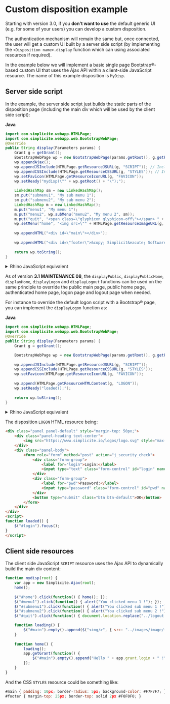 Custom disposition example
==========================

Starting with version 3.0, if you **don't want to use** the default generic UI (e.g. for some of your users)
you can develop a custom disposition.

The authentication mechanism will remain the same but, once connected, the user will get a custom UI
built by a server side script (by implementing the `<Disposition name>.display` function which can
using associated resources if required).

In the example below we will implement a basic single page Bootstrap&reg;-based custom UI that uses the Ajax API
within a client-side JavaScript resource. The name of this example disposition is `MyDisp`.


Server side script
------------------

In the example, the server side script just builds the static parts of the disposition page
(including the main div which will be used by the client side script):

**Java**
```Java
import com.simplicite.webapp.HTMLPage;
import com.simplicite.webapp.web.BootstrapWebPage;
@Override
public String display(Parameters params) {
	Grant g = getGrant();
	BootstrapWebPage wp = new BootstrapWebPage(params.getRoot(), g.getParameter("WINDOW_TITLE", "Simplicit&eacute;&reg;"));
	wp.appendAjax();
	wp.appendJSInclude(HTMLPage.getResourceJSURL(g, "SCRIPT")); // Include a client side JavaScript
	wp.appendCSSInclude(HTMLPage.getResourceCSSURL(g, "STYLES")); // Include a custom stylesheet
	wp.setFavicon(HTMLPage.getResourceIconURL(g, "FAVICON"));
	wp.setReady("mydisp(\"" + wp.getRoot() + "\");");
	
	LinkedHashMap sm = new LinkedHashMap();
	sm.put("submenu1", "My sub menu 1");
	sm.put("submenu2", "My sub menu 2");
	LinkedHashMap m = new LinkedHashMap();
	m.put("menu1", "My menu 1");
	m.put("menu2", wp.subMenu("menu2", "My menu 2", sm));
	m.put("quit", "<span class=\"glyphicon glyphicon-off\"></span> " + g.T("QUIT"));
	wp.setMenu("home", "<img src=\"" + HTMLPage.getResourceImageURL(g, "LOGO") + "\" style=\"margin: 5px;\"/>", m, false, true, true);
	
	wp.appendHTML("<div id=\"main\"></div>");
	
	wp.appendHTML("<div id=\"footer\">&copy; Simplicit&eacute; Software</div>");
	
	return wp.toString();
}
```


<details>
<summary>Rhino JavaScript equivalent</summary>

```javascript
MyDisp.display = function(params) {
	var g = this.getGrant();
	
	var wp = new BootstrapWebPage(params.getRoot(), g.getParameter("WINDOW_TITLE", "Simplicit&eacute;&reg;"), true);
	wp.appendAjax();
	wp.appendJSInclude(HTMLPage.getResourceJSURL(g, "SCRIPT")); // Include a client side JavaScript
	wp.appendCSSInclude(HTMLPage.getResourceCSSURL(g, "STYLES")); // Include a custom stylesheet
	wp.setFavicon(HTMLPage.getResourceIconURL(g, "FAVICON"));
	wp.setReady("mydisp(\"" + wp.getRoot() + "\");");
	
	var sm = new LinkedHashMap();
	sm.put("submenu1", "My sub menu 1");
	sm.put("submenu2", "My sub menu 2");
	var m = new LinkedHashMap();
	m.put("menu1", "My menu 1");
	m.put("menu2", wp.subMenu("menu2", "My menu 2", sm));
	m.put("quit", "<span class=\"glyphicon glyphicon-off\"></span> " + g.T("QUIT"));
	wp.setMenu("home", "<img src=\"" + HTMLPage.getResourceImageURL(g, "LOGO") + "\" style=\"margin: 5px;\"/>", m, false, true, true);
	
	wp.appendHTML("<div id=\"main\"></div>");
	
	wp.appendHTML("<div id=\"footer\">&copy; Simplicit&eacute; Software</div>");
	
	return wp.toString();
};
```
</details>

As of version **3.1 MAINTENANCE 08**, the `displayPublic`, `displayPublicHome`, `displayHome`, `displayLogon` and `displayLogout`
functions can be used on the same principle to override the public main page, public home page, authenticated home page, logon page and logout page when needed.

For instance to override the default logon script with a Bootstrap&reg; page, you can implement the `displayLogon` function as:

**Java**
```Java
import com.simplicite.webapp.HTMLPage;
import com.simplicite.webapp.web.BootstrapWebPage;
@Override
public String display(Parameters params) {
	Grant g = getGrant();

	BootstrapWebPage wp = new BootstrapWebPage(params.getRoot(), g.getParameter("WINDOW_TITLE", "Simplicit&eacute;&reg;"));
	
	wp.appendJSInclude(HTMLPage.getResourceJSURL(g, "SCRIPT"));
	wp.appendCSSInclude(HTMLPage.getResourceCSSURL(g, "STYLES"));
	wp.setFavicon(HTMLPage.getResourceIconURL(g, "FAVICON"));
	
	wp.append(HTMLPage.getResourceHTMLContent(g, "LOGON"));
	wp.setReady("loaded();");
	
	return wp.toString();
}
```

<details>
<summary>Rhino JavaScript equivalent</summary>

```javascript
MyDisp.displayLogon = function(params) {
	var g = this.getGrant();
	
	var wp = new BootstrapWebPage(params.getRoot(), g.getParameter("WINDOW_TITLE", "Simplicit&eacute;&reg;"), true);
	
	wp.appendJSInclude(HTMLPage.getResourceJSURL(g, "SCRIPT"));
	wp.appendCSSInclude(HTMLPage.getResourceCSSURL(g, "STYLES"));
	wp.setFavicon(HTMLPage.getResourceIconURL(g, "FAVICON"));
	
	wp.append(HTMLPage.getResourceHTMLContent(g, "LOGON"));
	wp.setReady("loaded();");
	
	return wp.toString();
};
```
</details>

The disposition `LOGON` HTML resource being:

```html
<div class="panel panel-default" style="margin-top: 50px;">
	<div class="panel-heading text-center">
		<img src="https://www.simplicite.io/logos/logo.svg" style="max-width: 250px;">
	</div>
	<div class="panel-body">
		<form role="form" method="post" action="j_security_check">
			<div class="form-group">
				<label for="login">Login:</label>
				<input type="text" class="form-control" id="login" name="j_username">
			</div>
			<div class="form-group">
				<label for="pwd">Password:</label>
				<input type="password" class="form-control" id="pwd" name="j_password">
			</div>
			<button type="submit" class="btn btn-default">OK</button>
		</form>
	</div>
</div>
<script>
function loaded() {
	$("#login").focus();
}
</script>
```

Client side resources
---------------------

The client side JavaScript `SCRIPT` resource uses the Ajax API to dynamically build the main div content:

```javascript
function mydisp(root) {
	var app = new Simplicite.Ajax(root);
	home();
	
	$("#home").click(function() { home(); });
	$("#menu1").click(function() { alert("You clicked menu 1 !"); });
	$("#submenu1").click(function() { alert("You clicked sub menu 1 !"); });
	$("#submenu2").click(function() { alert("You clicked sub menu 2 !"); });
	$("#quit").click(function() { document.location.replace("../logout.jsp"); });

	function loading() {
		$("#main").empty().append($("<img/>", { src: "../images/image/inprogress.gif" }));
	}
	
	function home() {
		loading();
		app.getGrant(function() {
			$("#main").empty().append("Hello " + app.grant.login + " !");
		});
	}
}
```

And the CSS `STYLES` resource could be something like:

```javascript
#main { padding: 10px; border-radius: 5px; background-color: #F7F7F7; }
#footer { margin-top: 25px; border-top: solid 2px #F0F0F0; }
```